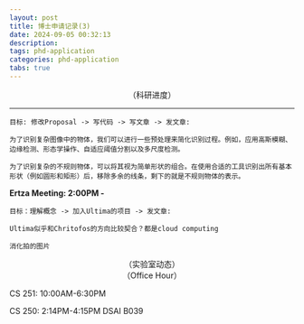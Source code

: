 ```yaml
---
layout: post
title: 博士申请记录(3) 
date: 2024-09-05 00:32:13
description: 
tags: phd-application
categories: phd-application
tabs: true
---
```

<div style="text-align: center;">
    （科研进度）
</div>

****
    目标: 修改Proposal -> 写代码 -> 写文章 -> 发文章: 
    
    为了识别复杂图像中的物体，我们可以进行一些预处理来简化识别过程。例如，应用高斯模糊、边缘检测、形态学操作、自适应阈值分割以及多尺度检测。

    为了识别复杂的不规则物体，可以将其视为简单形状的组合。在使用合适的工具识别出所有基本形状（例如圆形和矩形）后，移除多余的线条，剩下的就是不规则物体的表示。

**Ertza Meeting: 2:00PM -**
    
    目标：理解概念 -> 加入Ultima的项目 -> 发文章: 

    Ultima似乎和Chritofos的方向比较契合？都是cloud computing

    消化拍的图片


<div style="text-align: center;">
    （实验室动态）
</div>



<div style="text-align: center;">
    （Office Hour）
</div>

CS 251: 10:00AM-6:30PM

CS 250: 2:14PM-4:15PM DSAI B039
